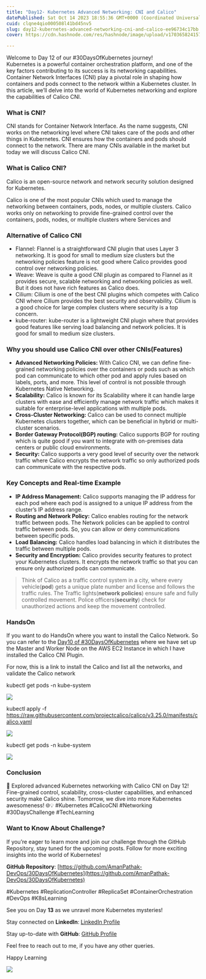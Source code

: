 ```yaml
---
title: "Day12- Kubernetes Advanced Networking: CNI and Calico"
datePublished: Sat Oct 14 2023 18:55:36 GMT+0000 (Coordinated Universal Time)
cuid: clqne4qio000508l41bd45nv5
slug: day12-kubernetes-advanced-networking-cni-and-calico-ee96734c17bb
cover: https://cdn.hashnode.com/res/hashnode/image/upload/v1703658241572/e35918db-6bf8-4cda-b596-8efe886a6bb4.png

---
```


Welcome to Day 12 of our #30DaysOfKubernetes journey!  
Kubernetes is a powerful container orchestration platform, and one of the key factors contributing to its success is its networking capabilities. Container Network Interfaces (CNI) play a pivotal role in shaping how containers and pods connect to the network within a Kubernetes cluster. In this article, we’ll delve into the world of Kubernetes networking and explore the capabilities of Calico CNI.

### What is CNI?

CNI stands for Container Network Interface. As the name suggests, CNI works on the networking level where CNI takes care of the pods and other things in Kubernetes. CNI ensures how the containers and pods should connect to the network. There are many CNIs available in the market but today we will discuss Calico CNI.

### What is Calico CNI?

Calico is an open-source network and network security solution designed for Kubernetes.

Calico is one of the most popular CNIs which used to manage the networking between containers, pods, nodes, or multiple clusters. Calico works only on networking to provide fine-grained control over the containers, pods, nodes, or multiple clusters where Services and

### **Alternative of Calico CNI**

*   Flannel: Flannel is a straightforward CNI plugin that uses Layer 3 networking. It is good for small to medium size clusters but the networking policies feature is not good where Calico provides good control over networking policies.
*   Weave: Weave is quite a good CNI plugin as compared to Flannel as it provides secure, scalable networking and networking policies as well. But it does not have rich features as Calico does.
*   Cilium: Cilium is one of the best CNI plugins which competes with Calico CNI where Cilium provides the best security and observability. Cilium is a good choice for large complex clusters where security is a top concern.
*   kube-router: kube-router is a lightweight CNI plugin where that provides good features like serving load balancing and network policies. It is good for small to medium size clusters.

### **Why you should use Calico CNI over other CNIs(Features)**

*   **Advanced Networking Policies:** With Calico CNI, we can define fine-grained networking policies over the containers or pods such as which pod can communicate to which other pod and apply rules based on labels, ports, and more. This level of control is not possible through Kubernetes Native Networking.
*   **Scalability:** Calico is known for its Scalability where it can handle large clusters with ease and efficiently manage network traffic which makes it suitable for enterprise-level applications with multiple pods.
*   **Cross-Cluster Networking:** Calico can be used to connect multiple Kubernetes clusters together, which can be beneficial in hybrid or multi-cluster scenarios.
*   **Border Gateway Protocol(BGP) routing:** Calico supports BGP for routing which is quite good if you want to integrate with on-premises data centers or public cloud environments.
*   **Security:** Calico supports a very good level of security over the network traffic where Calico encrypts the network traffic so only authorized pods can communicate with the respective pods.

### **Key Concepts and Real-time Example**

*   **IP Address Management:** Calico supports managing the IP address for each pod where each pod is assigned to a unique IP address from the cluster’s IP address range.
*   **Routing and Network Policy:** Calico enables routing for the network traffic between pods. The Network policies can be applied to control traffic between pods. So, you can allow or deny communications between specific pods.
*   **Load Balancing:** Calico handles load balancing in which it distributes the traffic between multiple pods.
*   **Security and Encryption:** Calico provides security features to protect your Kubernetes clusters. It encrypts the network traffic so that you can ensure only authorized pods can communicate.

> Think of Calico as a traffic control system in a city, where every vehicle(**pod**) gets a unique plate number and license and follows the traffic rules. The Traffic lights(**network policies**) ensure safe and fully controlled movement. Police officers(**security**) check for unauthorized actions and keep the movement controlled.

### HandsOn

If you want to do HandsOn where you want to install the Calico Network. So you can refer to the [Day10 of #30DaysOfKubernetes](https://medium.com/devops-dev/setting-up-a-kubernetes-cluster-master-worker-node-using-kubeadm-on-aws-ec2-instances-ubuntu-22-04-3432859b943b) where we have set up the Master and Worker Node on the AWS EC2 Instance in which I have installed the Calico CNI Plugin.

For now, this is a link to install the Calico and list all the networks, and validate the Calico network

kubectl get pods \-n kube\-system

![](https://cdn.hashnode.com/res/hashnode/image/upload/v1703658234483/f627257c-434b-4b1f-ae74-3213bf8cab95.png)

kubectl apply -f https://raw.githubusercontent.com/projectcalico/calico/v3.25.0/manifests/calico.yaml

![](https://cdn.hashnode.com/res/hashnode/image/upload/v1703658235913/f72de3a1-5b0f-4915-bea1-2534db17b648.png)

kubectl get pods \-n kube\-system

![](https://cdn.hashnode.com/res/hashnode/image/upload/v1703658237427/67e69dad-8312-43e4-8e2e-55eaf50b2ab1.png)

### Conclusion

🚀 Explored advanced Kubernetes networking with Calico CNI on Day 12! Fine-grained control, scalability, cross-cluster capabilities, and enhanced security make Calico shine. Tomorrow, we dive into more Kubernetes awesomeness! 🌐💡 #Kubernetes #CalicoCNI #Networking #30DaysChallenge #TechLearning

### Want to Know About Challenge?

If you’re eager to learn more and join our challenge through the GitHub Repository, stay tuned for the upcoming posts. Follow for more exciting insights into the world of Kubernetes!

**GitHub Repository**: [https://github.com/AmanPathak-DevOps/30DaysOfKubernetes](https://github.com/AmanPathak-DevOps/30DaysOfKubernetes)

#Kubernetes #ReplicationController #ReplicaSet #ContainerOrchestration #DevOps #K8sLearning

See you on Day **13** as we unravel more Kubernetes mysteries!

Stay connected on **LinkedIn**: [LinkedIn Profile](https://www.linkedin.com/in/aman-devops/)

Stay up-to-date with **GitHub**: [GitHub Profile](https://github.com/AmanPathak-DevOps)

Feel free to reach out to me, if you have any other queries.

Happy Learning

![](https://cdn.hashnode.com/res/hashnode/image/upload/v1703658238914/e85284e4-c258-44cc-b399-7d1fa216962b.jpeg)